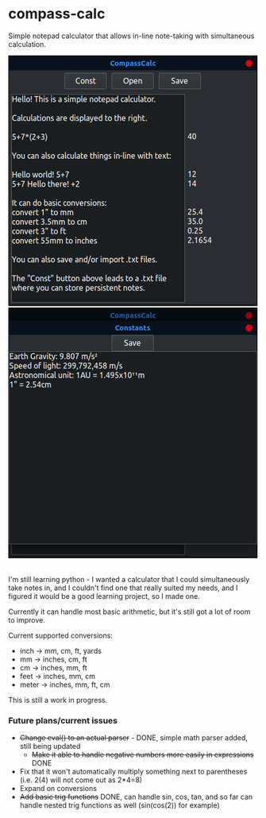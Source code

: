 # compass-calc
Simple notepad calculator that allows in-line note-taking with simultaneous calculation.

![Image showing calculation window with various examples](/screenshots/image1.png)<br>
![Image showing constants window](/screenshots/image2.png)<br><br>

I'm still learning python - I wanted a calculator that I could simultaneously take notes in, and I couldn't find one that really suited my needs, and I figured it would be a good learning project, so I made one.

Currently it can handle most basic arithmetic, but it's still got a lot of room to improve.

Current supported conversions:
- inch -> mm, cm, ft, yards
- mm -> inches, cm, ft
- cm -> inches, mm, ft
- feet -> inches, mm, cm
- meter -> inches, mm, ft, cm

This is still a work in progress.

### Future plans/current issues
- ~~Change eval() to an actual parser~~ - DONE, simple math parser added, still being updated
  - ~~Make it able to handle negative numbers more easily in expressions~~ DONE
- Fix that it won't automatically multiply something next to parentheses (i.e. 2(4) will not come out as 2*4=8)
- Expand on conversions
- ~~Add basic trig functions~~ DONE, can handle sin, cos, tan, and so far can handle nested trig functions as well (sin(cos(2)) for example)

